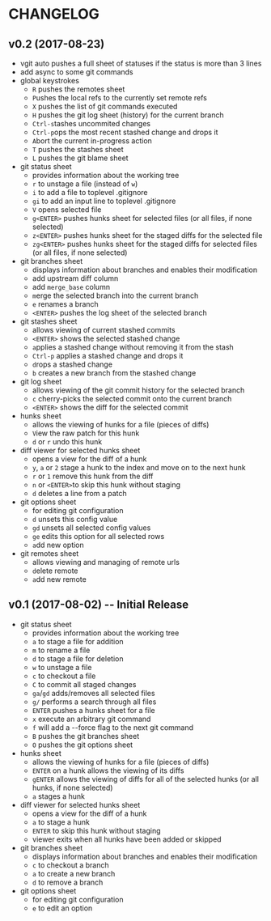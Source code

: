 # CHANGELOG

## v0.2 (2017-08-23)
- vgit auto pushes a full sheet of statuses if the status is more than 3 lines
- add async to some git commands
- global keystrokes
    - `R` pushes the remotes sheet
    - `P`ushes the local refs to the currently set remote refs
    - `X` pushes the list of git commands executed
    - `H` pushes the git log sheet (history) for the current branch
    - `Ctrl-s`tashes uncommited changes
    - `Ctrl-p`ops the most recent stashed change and drops it
    - `A`bort the current in-progress action
    - `T` pushes the stashes sheet
    - `L` pushes the git blame sheet
- git status sheet
    - provides information about the working tree
    - `r` to unstage a file (instead of `w`)
    - `i` to add a file to toplevel .gitignore
   - `gi` to add an input line to toplevel .gitignore
   - `V` opens selected file
   - `g<ENTER>` pushes hunks sheet for selected files (or all files, if none selected)
   - `z<ENTER>` pushes hunks sheet for the staged diffs for the selected file
   - `zg<ENTER>` pushes hunks sheet for the staged diffs for selected files (or all files, if none selected)
- git branches sheet
    - displays information about branches and enables their modification
    - add upstream diff column
    - add `merge_base` column
    - `m`erge the selected branch into the current branch
    - `e` renames a branch
    - `<ENTER>` pushes the log sheet of the selected branch
- git stashes sheet
    - allows viewing of current stashed commits
    - `<ENTER>` shows the selected stashed change
    - `a`pplies a stashed change without removing it from the stash
    - `Ctrl-p` applies a stashed change and drops it
    - `d`rops a stashed change
    - `b` creates a new branch from the stashed change
- git log sheet
    - allows viewing of the git commit history for the selected branch
    - `c` cherry-picks the selected commit onto the current branch
    - `<ENTER>` shows the diff for the selected commit
- hunks sheet
    - allows the viewing of hunks for a file (pieces of diffs)
    - `V`iew the raw patch for this hunk
    - `d` or `r` undo this hunk
- diff viewer for selected hunks sheet
    - opens a view for the diff of a hunk
    - `y`, `a` or `2` stage a hunk to the index and move on to the next hunk
    - `r` or `1` remove this hunk from the diff
    - `n` or `<ENTER>`to skip this hunk without staging
    - `d` deletes a line from a patch
- git options sheet
    - for editing git configuration
    - `d` unsets this config value
    - `gd` unsets all selected config values
    - `ge` edits this option for all selected rows
    - `a`dd new option
- git remotes sheet
    - allows viewing and managing of remote urls
    - `d`elete remote
    - `a`dd new remote

## v0.1 (2017-08-02) -- Initial Release
- git status sheet
    - provides information about the working tree
    - `a` to stage a file for addition
    - `m` to rename a file
    - `d` to stage a file for deletion
    - `w` to unstage a file
    - `c` to checkout a file
    - `C` to commit all staged changes
    - `ga`/`gd` adds/removes all selected files
    - `g/` performs a search through all files
    - `ENTER` pushes a hunks sheet for a file
    - `x` execute an arbitrary git command
    - `f` will add a --force flag to the next git command
    - `B` pushes the git branches sheet
    - `O` pushes the git options sheet
- hunks sheet
    - allows the viewing of hunks for a file (pieces of diffs)
    - `ENTER` on a hunk allows the viewing of its diffs
    - `gENTER` allows the viewing of diffs for all of the selected hunks (or all hunks, if none selected)
    - `a` stages a hunk
- diff viewer for selected hunks sheet
    - opens a view for the diff of a hunk
    - `a` to stage a hunk
    - `ENTER` to skip this hunk without staging
    - viewer exits when all hunks have been added or skipped
- git branches sheet
    - displays information about branches and enables their modification
    - `c` to checkout a branch
    - `a` to create a new branch
    - `d` to remove a branch
- git options sheet
    - for editing git configuration
    - `e` to edit an option
